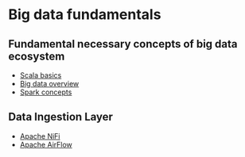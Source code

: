 # Big data fundamentals

## Fundamental necessary concepts of big data ecosystem

* [Scala basics](docs/scala-final.md)
* [Big data overview](docs/big-data.md)
* [Spark concepts](docs/spark.md)

## Data Ingestion Layer
* [Apache NiFi](docs/nifi.md)
* [Apache AirFlow]()